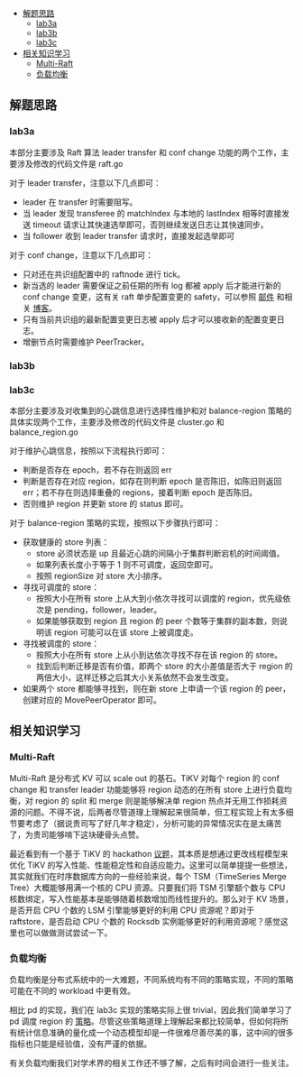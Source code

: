 <!-- TOC -->

- [解题思路](#解题思路)
    - [lab3a](#lab3a)
    - [lab3b](#lab3b)
    - [lab3c](#lab3c)
- [相关知识学习](#相关知识学习)
    - [Multi-Raft](#multi-raft)
    - [负载均衡](#负载均衡)

<!-- /TOC -->

## 解题思路

### lab3a

本部分主要涉及 Raft 算法 leader transfer 和 conf change 功能的两个工作，主要涉及修改的代码文件是 raft.go

对于 leader transfer，注意以下几点即可：
* leader 在 transfer 时需要阻写。
* 当 leader 发现 transferee 的 matchIndex 与本地的 lastIndex 相等时直接发送 timeout 请求让其快速选举即可，否则继续发送日志让其快速同步。
* 当 follower 收到 leader transfer 请求时，直接发起选举即可

对于 conf change，注意以下几点即可：
* 只对还在共识组配置中的 raftnode 进行 tick。
* 新当选的 leader 需要保证之前任期的所有 log 都被 apply 后才能进行新的 conf change 变更，这有关 raft 单步配置变更的 safety，可以参照 [邮件](https://groups.google.com/g/raft-dev/c/t4xj6dJTP6E/m/d2D9LrWRza8J) 和相关 [博客](https://zhuanlan.zhihu.com/p/342319702)。
* 只有当前共识组的最新配置变更日志被 apply 后才可以接收新的配置变更日志。
* 增删节点时需要维护 PeerTracker。

### lab3b

### lab3c

本部分主要涉及对收集到的心跳信息进行选择性维护和对 balance-region 策略的具体实现两个工作，主要涉及修改的代码文件是 cluster.go 和 balance_region.go

对于维护心跳信息，按照以下流程执行即可：
* 判断是否存在 epoch，若不存在则返回 err
* 判断是否存在对应 region，如存在则判断 epoch 是否陈旧，如陈旧则返回 err；若不存在则选择重叠的 regions，接着判断 epoch 是否陈旧。
* 否则维护 region 并更新 store 的 status 即可。

对于 balance-region 策略的实现，按照以下步骤执行即可：
* 获取健康的 store 列表：
    * store 必须状态是 up 且最近心跳的间隔小于集群判断宕机的时间阈值。
    * 如果列表长度小于等于 1 则不可调度，返回空即可。
    * 按照 regionSize 对 store 大小排序。
* 寻找可调度的 store：
    * 按照大小在所有 store 上从大到小依次寻找可以调度的 region，优先级依次是 pending，follower，leader。
    * 如果能够获取到 region 且 region 的 peer 个数等于集群的副本数，则说明该 region 可能可以在该 store 上被调度走。
* 寻找被调度的 store：
    * 按照大小在所有 store 上从小到达依次寻找不存在该 region 的 store。
    * 找到后判断迁移是否有价值，即两个 store 的大小差值是否大于 region 的两倍大小，这样迁移之后其大小关系依然不会发生改变。
* 如果两个 store 都能够寻找到，则在新 store 上申请一个该 region 的 peer，创建对应的 MovePeerOperator 即可。

## 相关知识学习

### Multi-Raft

Multi-Raft 是分布式 KV 可以 scale out 的基石。TiKV 对每个 region 的 conf change 和 transfer leader 功能能够将 region 动态的在所有 store 上进行负载均衡，对 region 的 split 和 merge 则是能够解决单 region 热点并无用工作损耗资源的问题。不得不说，后两者尽管道理上理解起来很简单，但工程实现上有太多细节要考虑了（据说贵司写了好几年才稳定），分析可能的异常情况实在是太痛苦了，为贵司能够啃下这块硬骨头点赞。

最近看到有一个基于 TiKV 的 hackathon [议题](https://github.com/TPC-TiKV/rfc)，其本质是想通过更改线程模型来优化 TiKV 的写入性能、性能稳定性和自适应能力。这里可以简单提提一些想法，其实就我们在时序数据库方向的一些经验来说，每个 TSM（TimeSeries Merge Tree）大概能够用满一个核的 CPU 资源。只要我们将 TSM 引擎额个数与 CPU 核数绑定，写入性能基本是能够随着核数增加而线性提升的。那么对于 KV 场景，是否开启 CPU 个数的 LSM 引擎能够更好的利用 CPU 资源呢？即对于 raftstore，是否启动 CPU 个数的 Rocksdb 实例能够更好的利用资源呢？感觉这里也可以做做测试尝试一下。

### 负载均衡

负载均衡是分布式系统中的一大难题，不同系统均有不同的策略实现，不同的策略可能在不同的 workload 中更有效。

相比 pd 的实现，我们在 lab3c 实现的策略实际上很 trivial，因此我们简单学习了 pd 调度 region 的 [策略](https://asktug.com/t/topic/242808)。尽管这些策略道理上理解起来都比较简单，但如何将所有统计信息准确的量化成一个动态模型却是一件很难尽善尽美的事，这中间的很多指标也只能是经验值，没有严谨的依据。

有关负载均衡我们对学术界的相关工作还不够了解，之后有时间会进行一些关注。